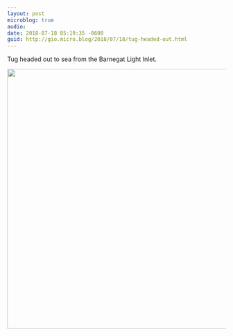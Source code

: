 ```yaml
---
layout: post
microblog: true
audio: 
date: 2018-07-18 05:19:35 -0600
guid: http://gio.micro.blog/2018/07/18/tug-headed-out.html
---
```

Tug headed out to sea from the Barnegat Light Inlet.

<img src="http://microblog.stevegio.net/uploads/2018/8a1f939711.jpg" width="600" height="599" />
